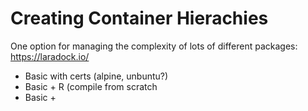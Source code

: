 # Creating Container Hierachies

One option for managing the complexity of lots of different packages:
https://laradock.io/


- Basic with certs (alpine, unbuntu?)
- Basic + R (compile from scratch
- Basic + 
